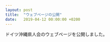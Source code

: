 ```yaml
---
layout: post
title:  "ウェブページの公開"
date:   2019-04-12 00:00:00 +0200
---
```


ドイツ沖縄県人会のウェブページを公開しました。

